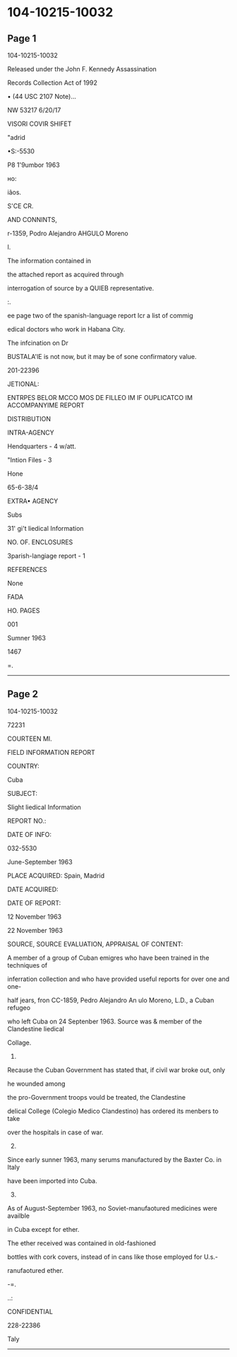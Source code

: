 # 104-10215-10032

## Page 1

104-10215-10032

Released under the John F. Kennedy Assassination

Records Collection Act of 1992

• (44 USC 2107 Note)...

NW 53217 6/20/17

VISORI COVIR SHIFET

"adrid

•S:-5530

P8 1'9umbor 1963

но:

iãos.

S'CE CR.

AND CONNINTS,

r-1359, Podro Alejandro AHGULO Moreno

l.

The information contained in

the attached report as acquired through

interrogation of source by a QUIEB representative.

:.

ee page two of the spanish-language report Icr a list of commig

edical doctors who work in Habana City.

The infcination on Dr

BUSTALA'lE is not now, but it may be of sone confirmatory value.

201-22396

JETIONAL:

ENTRPES BELOR MCCO MOS DE FILLEO IM IF OUPLICATCO IM ACCOMPANYIME REPORT

DISTRIBUTION

INTRA-AGENCY

Hendquarters - 4 w/att.

"Intion Files - 3

Hone

65-6-38/4

EXTRA• AGENCY

Subs

31' gi't liedical Information

NO. OF. ENCLOSURES

3parish-langiage report - 1

REFERENCES

None

FADA

HO. PAGES

001

Sumner 1963

1467

=.

---

## Page 2

104-10215-10032

72231

COURTEEN MI.

FIELD INFORMATION REPORT

COUNTRY:

Cuba

SUBJECT:

Slight liedical Information

REPORT NO.:

DATE OF INFO:

032-5530

June-September 1963

PLACE ACQUIRED: Spain, Madrid

DATE ACQUIRED:

DATE OF REPORT:

12 November 1963

22 November 1963

SOURCE, SOURCE EVALUATION, APPRAISAL OF CONTENT:

A member of a group of Cuban emigres who have been trained in the techniques of

inferration collection and who have provided useful reports for over one and one-

half jears, fron CC-1859, Pedro Alejandro An ulo Moreno, L.D., a Cuban refugeo

who left Cuba on 24 Septenber 1963. Source was & member of the Clandestine liedical

Collage.

1.

Recause the Cuban Government has stated that, if civil war broke out, only

he wounded among

the pro-Government troops vould be treated, the Clandestine

delical College (Colegio Medico Clandestino) has ordered its menbers to take

over the hospitals in case of war.

2.

Since early sunner 1963, many serums manufactured by the Baxter Co. in Italy

have been imported into Cuba.

3.

As of August-September 1963, no Soviet-manufaotured medicines were availble

in Cuba except for ether.

The ether received was contained in old-fashioned

bottles with cork covers, instead of in cans like those employed for U.s.-

ranufaotured ether.

-=.

..:

CONFIDENTIAL

228-22386

Taly

---

